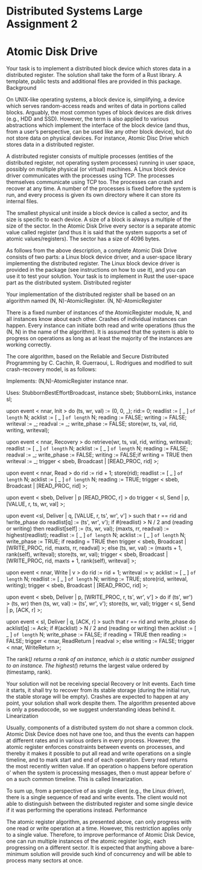# Distributed Systems Large Assignment 2
# Atomic Disk Drive

Your task is to implement a distributed block device which stores data in a distributed register. The solution shall take the form of a Rust library. A template, public tests and additional files are provided in this package.
Background

On UNIX-like operating systems, a block device is, simplifying, a device which serves random-access reads and writes of data in portions called blocks. Arguably, the most common types of block devices are disk drives (e.g., HDD and SSD). However, the term is also applied to various abstractions which implement the interface of the block device (and thus, from a user’s perspective, can be used like any other block device), but do not store data on physical devices. For instance, Atomic Disc Drive which stores data in a distributed register.

A distributed register consists of multiple processes (entities of the distributed register, not operating system processes) running in user space, possibly on multiple physical (or virtual) machines. A Linux block device driver communicates with the processes using TCP. The processes themselves communicate using TCP too. The processes can crash and recover at any time. A number of the processes is fixed before the system is run, and every process is given its own directory where it can store its internal files.

The smallest physical unit inside a block device is called a sector, and its size is specific to each device. A size of a block is always a multiple of the size of the sector. In the Atomic Disk Drive every sector is a separate atomic value called register (and thus it is said that the system supports a set of atomic values/registers). The sector has a size of 4096 bytes.

As follows from the above description, a complete Atomic Disk Drive consists of two parts: a Linux block device driver, and a user-space library implementing the distributed register. The Linux block device driver is provided in the package (see instructions on how to use it), and you can use it to test your solution. Your task is to implement in Rust the user-space part as the distributed system.
Distributed register

Your implementation of the distributed register shall be based on an algorithm named (N, N)-AtomicRegister.
(N, N)-AtomicRegister

There is a fixed number of instances of the AtomicRegister module, N, and all instances know about each other. Crashes of individual instances can happen. Every instance can initiate both read and write operations (thus the (N, N) in the name of the algorithm). It is assumed that the system is able to progress on operations as long as at least the majority of the instances are working correctly.

The core algorithm, based on the Reliable and Secure Distributed Programming by C. Cachin, R. Guerraoui, L. Rodrigues and modified to suit crash-recovery model, is as follows:

Implements:
    (N,N)-AtomicRegister instance nnar.

Uses:
    StubbornBestEffortBroadcast, instance sbeb;
    StubbornLinks, instance sl;

upon event < nnar, Init > do
    (ts, wr, val) := (0, 0, _);
    rid:= 0;
    readlist := [ _ ] `of length` N;
    acklist := [ _ ] `of length` N;
    reading := FALSE;
    writing := FALSE;
    writeval := _;
    readval := _;
    write_phase := FALSE;
    store(wr, ts, val, rid, writing, writeval);

upon event < nnar, Recovery > do
    retrieve(wr, ts, val, rid, writing, writeval);
    readlist := [ _ ] `of length` N;
    acklist := [ _ ]  `of length` N;
    reading := FALSE;
    readval := _;
    write_phase := FALSE;
    writing := FALSE;if writing = TRUE then
    writeval := _;    trigger < sbeb, Broadcast | [READ_PROC, rid] >;

upon event < nnar, Read > do
    rid := rid + 1;
    store(rid);
    readlist := [ _ ] `of length` N;
    acklist := [ _ ] `of length` N;
    reading := TRUE;
    trigger < sbeb, Broadcast | [READ_PROC, rid] >;

upon event < sbeb, Deliver | p [READ_PROC, r] > do
    trigger < sl, Send | p, [VALUE, r, ts, wr, val] >;

upon event <sl, Deliver | q, [VALUE, r, ts', wr', v'] > such that r == rid and !write_phase do
    readlist[q] := (ts', wr', v');
    if #(readlist) > N / 2 and (reading or writing) then
        readlist[self] := (ts, wr, val);
        (maxts, rr, readval) := highest(readlist);
        readlist := [ _ ] `of length` N;
        acklist := [ _ ] `of length` N;
        write_phase := TRUE;
        if reading = TRUE then
            trigger < sbeb, Broadcast | [WRITE_PROC, rid, maxts, rr, readval] >;
        else
            (ts, wr, val) := (maxts + 1, rank(self), writeval);
            store(ts, wr, val);
            trigger < sbeb, Broadcast | [WRITE_PROC, rid, maxts + 1, rank(self), writeval] >;

upon event < nnar, Write | v > do
    rid := rid + 1;
    writeval := v;
    acklist := [ _ ] `of length` N;
    readlist := [ _ ] `of length` N;
    writing := TRUE;
    store(rid, writeval, writing);
    trigger < sbeb, Broadcast | [READ_PROC, rid] >;

upon event < sbeb, Deliver | p, [WRITE_PROC, r, ts', wr', v'] > do
    if (ts', wr') > (ts, wr) then
        (ts, wr, val) := (ts', wr', v');
        store(ts, wr, val);
    trigger < sl, Send | p, [ACK, r] >;

upon event < sl, Deliver | q, [ACK, r] > such that r == rid and write_phase do
    acklist[q] := Ack;
    if #(acklist) > N / 2 and (reading or writing) then
        acklist := [ _ ] `of length` N;
        write_phase := FALSE;
        if reading = TRUE then
            reading := FALSE;
            trigger < nnar, ReadReturn | readval >;
        else
            writing := FALSE;
            trigger < nnar, WriteReturn >;

The rank(*) returns a rank of an instance, which is a static number assigned to an instance. The highest(*) returns the largest value ordered by (timestamp, rank).

Your solution will not be receiving special Recovery or Init events. Each time it starts, it shall try to recover from its stable storage (during the initial run, the stable storage will be empty). Crashes are expected to happen at any point, your solution shall work despite them. The algorithm presented above is only a pseudocode, so we suggest understanding ideas behind it.
Linearization

Usually, components of a distributed system do not share a common clock. Atomic Disk Device does not have one too, and thus the events can happen at different rates and in various orders in every process. However, the atomic register enforces constraints between events on processes, and thereby it makes it possible to put all read and write operations on a single timeline, and to mark start and end of each operation. Every read returns the most recently written value. If an operation o happens before operation o' when the system is processing messages, then o must appear before o' on a such common timeline. This is called linearization.

To sum up, from a perspective of as single client (e.g., the Linux driver), there is a single sequence of read and write events. The client would not able to distinguish between the distributed register and some single device if it was performing the operations instead.
Performance

The atomic register algorithm, as presented above, can only progress with one read or write operation at a time. However, this restriction applies only to a single value. Therefore, to improve performance of Atomic Disk Device, one can run multiple instances of the atomic register logic, each progressing on a different sector. It is expected that anything above a bare-minimum solution will provide such kind of concurrency and will be able to process many sectors at once.
